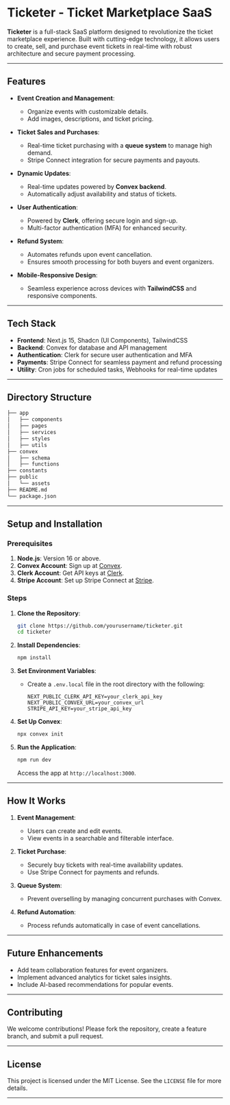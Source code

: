 # **Ticketer - Ticket Marketplace SaaS**

**Ticketer** is a full-stack SaaS platform designed to revolutionize the ticket marketplace experience. Built with cutting-edge technology, it allows users to create, sell, and purchase event tickets in real-time with robust architecture and secure payment processing.

---

## **Features**

- **Event Creation and Management**:
  - Organize events with customizable details.
  - Add images, descriptions, and ticket pricing.

- **Ticket Sales and Purchases**:
  - Real-time ticket purchasing with a **queue system** to manage high demand.
  - Stripe Connect integration for secure payments and payouts.

- **Dynamic Updates**:
  - Real-time updates powered by **Convex backend**.
  - Automatically adjust availability and status of tickets.

- **User Authentication**:
  - Powered by **Clerk**, offering secure login and sign-up.
  - Multi-factor authentication (MFA) for enhanced security.

- **Refund System**:
  - Automates refunds upon event cancellation.
  - Ensures smooth processing for both buyers and event organizers.

- **Mobile-Responsive Design**:
  - Seamless experience across devices with **TailwindCSS** and responsive components.

---

## **Tech Stack**

- **Frontend**: Next.js 15, Shadcn (UI Components), TailwindCSS
- **Backend**: Convex for database and API management
- **Authentication**: Clerk for secure user authentication and MFA
- **Payments**: Stripe Connect for seamless payment and refund processing
- **Utility**: Cron jobs for scheduled tasks, Webhooks for real-time updates

---

## **Directory Structure**

```bash
├── app
│   ├── components
│   ├── pages
│   ├── services
│   ├── styles
│   ├── utils
├── convex
│   ├── schema
│   ├── functions
├── constants
├── public
│   └── assets
├── README.md
└── package.json
```

---

## **Setup and Installation**

### **Prerequisites**

1. **Node.js**: Version 16 or above.
2. **Convex Account**: Sign up at [Convex](https://convex.dev).
3. **Clerk Account**: Get API keys at [Clerk](https://clerk.dev).
4. **Stripe Account**: Set up Stripe Connect at [Stripe](https://stripe.com).

### **Steps**

1. **Clone the Repository**:

   ```bash
   git clone https://github.com/yourusername/ticketer.git
   cd ticketer
   ```

2. **Install Dependencies**:

   ```bash
   npm install
   ```

3. **Set Environment Variables**:
   - Create a `.env.local` file in the root directory with the following:

     ```env
     NEXT_PUBLIC_CLERK_API_KEY=your_clerk_api_key
     NEXT_PUBLIC_CONVEX_URL=your_convex_url
     STRIPE_API_KEY=your_stripe_api_key
     ```

4. **Set Up Convex**:

   ```bash
   npx convex init
   ```

5. **Run the Application**:

   ```bash
   npm run dev
   ```

   Access the app at `http://localhost:3000`.

---

## **How It Works**

1. **Event Management**:
   - Users can create and edit events.
   - View events in a searchable and filterable interface.

2. **Ticket Purchase**:
   - Securely buy tickets with real-time availability updates.
   - Use Stripe Connect for payments and refunds.

3. **Queue System**:
   - Prevent overselling by managing concurrent purchases with Convex.

4. **Refund Automation**:
   - Process refunds automatically in case of event cancellations.

---

## **Future Enhancements**

- Add team collaboration features for event organizers.
- Implement advanced analytics for ticket sales insights.
- Include AI-based recommendations for popular events.

---

## **Contributing**

We welcome contributions! Please fork the repository, create a feature branch, and submit a pull request.

---

## **License**

This project is licensed under the MIT License. See the `LICENSE` file for more details.

---
